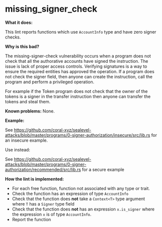 # missing_signer_check

**What it does:**

This lint reports functions which use `AccountInfo` type and have zero signer checks.

**Why is this bad?**

The missing-signer-check vulnerability occurs when a program does not check that all the authorative
accounts have signed the instruction. The issue is lack of proper access controls. Verifying signatures is a way to
ensure the required entities has approved the operation. If a program does not check the signer field,
then anyone can create the instruction, call the program and perform a privileged operation.

For example if the Token program does not check that the owner of the tokens is a signer in the transfer instruction then anyone can
transfer the tokens and steal them.

**Known problems:** 
None.

**Example:**

See https://github.com/coral-xyz/sealevel-attacks/blob/master/programs/0-signer-authorization/insecure/src/lib.rs
for an insecure example.

Use instead:

See https://github.com/coral-xyz/sealevel-attacks/blob/master/programs/0-signer-authorization/recommended/src/lib.rs for a secure example

**How the lint is implemented:**
- For each free function, function not associated with any type or trait.
- Check the function has an expression of type `AccountInfo`
- Check that the function does **not** take a `Context<T>` type argument where `T` has a `Signer` type field
- Check that the function does **not** has an expression `x.is_signer` where the expression `x` is of type `AccountInfo`.
- Report the function

